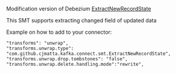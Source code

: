 Modification version of Debezium [ExtractNewRecordState](https://debezium.io/documentation/reference/stable/transformations/event-flattening.html)

This SMT supports extracting changed field of updated data

Example on how to add to your connector:
```
"transforms": "unwrap",
"transforms.unwrap.type": "com.github.cjmatta.kafka.connect.smt.ExtractNewRecordState",
"transforms.unwrap.drop.tombstones": "false",
"transforms.unwrap.delete.handling.mode":"rewrite",
```
